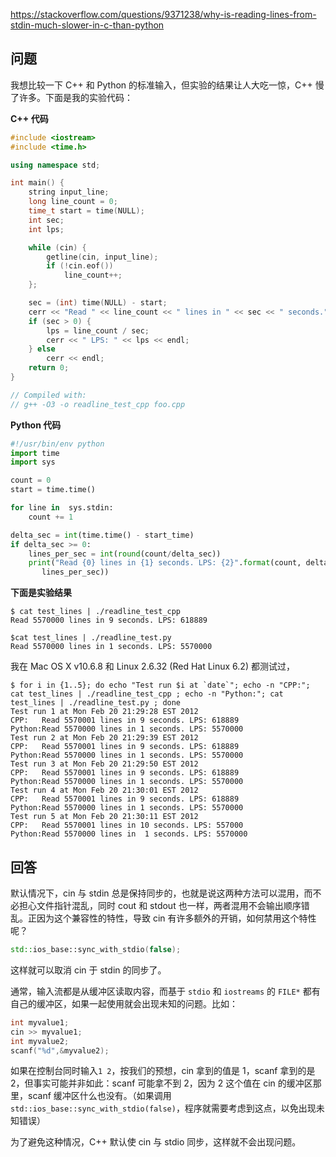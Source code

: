 <https://stackoverflow.com/questions/9371238/why-is-reading-lines-from-stdin-much-slower-in-c-than-python>

## 问题

我想比较一下 C++ 和 Python 的标准输入，但实验的结果让人大吃一惊，C++ 慢了许多。下面是我的实验代码：

**C++ 代码**

```c++
#include <iostream>
#include <time.h>

using namespace std;

int main() {
    string input_line;
    long line_count = 0;
    time_t start = time(NULL);
    int sec;
    int lps;

    while (cin) {
        getline(cin, input_line);
        if (!cin.eof())
            line_count++;
    };

    sec = (int) time(NULL) - start;
    cerr << "Read " << line_count << " lines in " << sec << " seconds.";
    if (sec > 0) {
        lps = line_count / sec;
        cerr << " LPS: " << lps << endl;
    } else
        cerr << endl;
    return 0;
}

// Compiled with:
// g++ -O3 -o readline_test_cpp foo.cpp
```

**Python 代码**

```python
#!/usr/bin/env python
import time
import sys

count = 0
start = time.time()

for line in  sys.stdin:
    count += 1

delta_sec = int(time.time() - start_time)
if delta_sec >= 0:
    lines_per_sec = int(round(count/delta_sec))
    print("Read {0} lines in {1} seconds. LPS: {2}".format(count, delta_sec,
       lines_per_sec))
```

**下面是实验结果**

```shell
$ cat test_lines | ./readline_test_cpp
Read 5570000 lines in 9 seconds. LPS: 618889

$cat test_lines | ./readline_test.py
Read 5570000 lines in 1 seconds. LPS: 5570000
```

我在 Mac OS X v10.6.8 和 Linux 2.6.32 (Red Hat Linux 6.2) 都测试过，

```shell
$ for i in {1..5}; do echo "Test run $i at `date`"; echo -n "CPP:"; cat test_lines | ./readline_test_cpp ; echo -n "Python:"; cat test_lines | ./readline_test.py ; done
Test run 1 at Mon Feb 20 21:29:28 EST 2012
CPP:   Read 5570001 lines in 9 seconds. LPS: 618889
Python:Read 5570000 lines in 1 seconds. LPS: 5570000
Test run 2 at Mon Feb 20 21:29:39 EST 2012
CPP:   Read 5570001 lines in 9 seconds. LPS: 618889
Python:Read 5570000 lines in 1 seconds. LPS: 5570000
Test run 3 at Mon Feb 20 21:29:50 EST 2012
CPP:   Read 5570001 lines in 9 seconds. LPS: 618889
Python:Read 5570000 lines in 1 seconds. LPS: 5570000
Test run 4 at Mon Feb 20 21:30:01 EST 2012
CPP:   Read 5570001 lines in 9 seconds. LPS: 618889
Python:Read 5570000 lines in 1 seconds. LPS: 5570000
Test run 5 at Mon Feb 20 21:30:11 EST 2012
CPP:   Read 5570001 lines in 10 seconds. LPS: 557000
Python:Read 5570000 lines in  1 seconds. LPS: 5570000
```

## 回答

默认情况下，cin 与 stdin 总是保持同步的，也就是说这两种方法可以混用，而不必担心文件指针混乱，同时 cout 和 stdout 也一样，两者混用不会输出顺序错乱。正因为这个兼容性的特性，导致 cin 有许多额外的开销，如何禁用这个特性呢？

```c++
std::ios_base::sync_with_stdio(false);
```

这样就可以取消 cin 于 stdin 的同步了。

通常，输入流都是从缓冲区读取内容，而基于 `stdio` 和 `iostreams` 的 `FILE*` 都有自己的缓冲区，如果一起使用就会出现未知的问题。比如：

```c++
int myvalue1;
cin >> myvalue1;
int myvalue2;
scanf("%d",&myvalue2);
```

如果在控制台同时输入`1 2`，按我们的预想，cin 拿到的值是 1，scanf 拿到的是 2，但事实可能并非如此：scanf 可能拿不到 2，因为 2 这个值在 cin 的缓冲区那里，scanf 缓冲区什么也没有。（如果调用 `std::ios_base::sync_with_stdio(false)`，程序就需要考虑到这点，以免出现未知错误）

为了避免这种情况，C++ 默认使 cin 与 stdio 同步，这样就不会出现问题。
